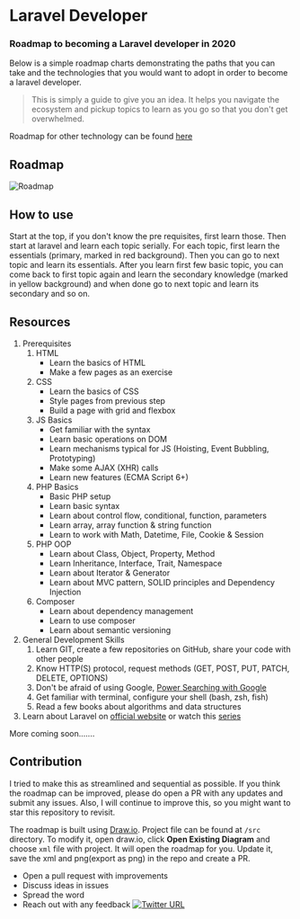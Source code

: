 # Laravel Developer

### Roadmap to becoming a Laravel developer in 2020

Below is a simple roadmap charts demonstrating the paths that you can take and the technologies that you would want to adopt in order to become a laravel developer.

> This is simply a guide to give you an idea. It helps you navigate the ecosystem and pickup topics to learn as you go so that you don't get overwhelmed.

Roadmap for other technology can be found [here](https://github.com/liuchong/awesome-roadmaps)

## Roadmap

![Roadmap](https://github.com/docs-for-developers/laravel-developer-roadmap/raw/master/images/roadmap.png)

## How to use

Start at the top, if you don't know the pre requisites, first learn those. Then start at laravel and learn each topic serially. For each topic, first learn the essentials (primary, marked in red background). Then you can go to next topic and learn its essentials. After you learn first few basic topic, you can come back to first topic again and learn the secondary knowledge (marked in yellow background) and when done go to next topic and learn its secondary and so on.

## Resources

1. Prerequisites
    1. HTML
        - Learn the basics of HTML
        - Make a few pages as an exercise
    2. CSS
        - Learn the basics of CSS
        - Style pages from previous step
        - Build a page with grid and flexbox
    3. JS Basics
        - Get familiar with the syntax
        - Learn basic operations on DOM
        - Learn mechanisms typical for JS (Hoisting, Event Bubbling, Prototyping)
        - Make some AJAX (XHR) calls
        - Learn new features (ECMA Script 6+)
    4. PHP Basics
        - Basic PHP setup
        - Learn basic syntax
        - Learn about control flow, conditional, function, parameters
        - Learn array, array function & string function
        - Learn to work with Math, Datetime, File, Cookie & Session
    5. PHP OOP
        - Learn about Class, Object, Property, Method
        - Learn Inheritance, Interface, Trait, Namespace
        - Learn about Iterator & Generator
        - Learn about MVC pattern, SOLID principles and Dependency Injection
    6. Composer
        - Learn about dependency management
        - Learn to use composer
        - Learn about semantic versioning
2. General Development Skills
    1. Learn GIT, create a few repositories on GitHub, share your code with other people
    2. Know HTTP(S) protocol, request methods (GET, POST, PUT, PATCH, DELETE, OPTIONS)
    3. Don't be afraid of using Google, [Power Searching with Google](http://www.powersearchingwithgoogle.com/)
    4. Get familiar with terminal, configure your shell (bash, zsh, fish)
    5. Read a few books about algorithms and data structures
3. Learn about Laravel on [official website](https://laravel.com/docs) or watch this [series](https://laracasts.com/series/laravel-6-from-scratch)

More coming soon.......

## Contribution

I tried to make this as streamlined and sequential as possible. If you think the roadmap can be improved, please do open a PR with any updates and submit any issues. Also, I will continue to improve this, so you might want to star this repository to revisit.

The roadmap is built using [Draw.io](https://www.draw.io/). Project file can be found at `/src` directory. To modify it, open draw.io, click **Open Existing Diagram** and choose `xml` file with project. It will open the roadmap for you. Update it, save the xml and png(export as png) in the repo and create a PR.

-   Open a pull request with improvements
-   Discuss ideas in issues
-   Spread the word
-   Reach out with any feedback [![Twitter URL](https://img.shields.io/twitter/url/https/twitter.com/nhasnayeen.svg?style=social&label=Follow%20%40nhasnayeen)](https://twitter.com/nhasnayeen)
